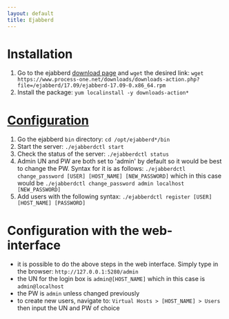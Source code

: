```yaml
---
layout: default
title: Ejabberd
---
```


# Installation

1. Go to the ejabberd [download page](https://www.process-one.net/en/ejabberd/downloads/) and ```wget``` the desired link: ```wget https://www.process-one.net/downloads/downloads-action.php?file=/ejabberd/17.09/ejabberd-17.09-0.x86_64.rpm```
2. Install the package: ```yum localinstall -y downloads-action*```

# [Configuration](https://docs.ejabberd.im/admin/)

1. Go the ejabberd ```bin``` directory: ```cd /opt/ejabberd*/bin```
2. Start the server: ```./ejabberdctl start```
3. Check the status of the server: ```./ejabberdctl status```
4. Admin UN and PW are both set to 'admin' by default so it would be best to change the PW. Syntax for it is as follows: ```./ejabberdctl change_password [USER] [HOST_NAME] [NEW_PASSWORD]``` which in this case would be ```./ejabberdctl change_password admin localhost [NEW_PASSWORD]```
5. Add users with the following syntax: ```./ejabberdctl register [USER] [HOST_NAME] [PASSWORD]```

# Configuration with the web-interface

- it is possible to do the above steps in the web interface. Simply type in the browser: ```http://127.0.0.1:5280/admin```
- the UN for the login box is ```admin@[HOST_NAME]``` which in this case is ```admin@localhost```
- the PW is ```admin``` unless changed previously
- to create new users, navigate to: ```Virtual Hosts > [HOST_NAME] > Users``` then input the UN and PW of choice
